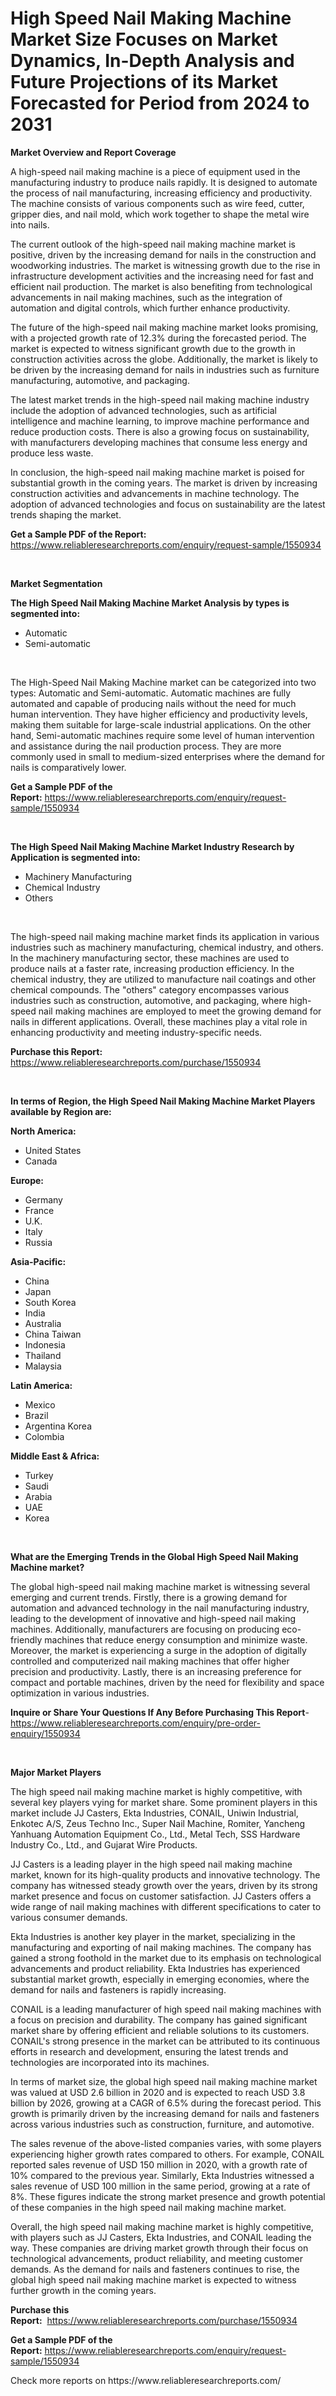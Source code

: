 <p><h1>High Speed Nail Making Machine Market Size Focuses on Market Dynamics, In-Depth Analysis and Future Projections of its Market Forecasted for Period from 2024 to 2031</h1></p><p><strong>Market Overview and Report Coverage</strong></p>
<p><p>A high-speed nail making machine is a piece of equipment used in the manufacturing industry to produce nails rapidly. It is designed to automate the process of nail manufacturing, increasing efficiency and productivity. The machine consists of various components such as wire feed, cutter, gripper dies, and nail mold, which work together to shape the metal wire into nails.</p><p>The current outlook of the high-speed nail making machine market is positive, driven by the increasing demand for nails in the construction and woodworking industries. The market is witnessing growth due to the rise in infrastructure development activities and the increasing need for fast and efficient nail production. The market is also benefiting from technological advancements in nail making machines, such as the integration of automation and digital controls, which further enhance productivity.</p><p>The future of the high-speed nail making machine market looks promising, with a projected growth rate of 12.3% during the forecasted period. The market is expected to witness significant growth due to the growth in construction activities across the globe. Additionally, the market is likely to be driven by the increasing demand for nails in industries such as furniture manufacturing, automotive, and packaging.</p><p>The latest market trends in the high-speed nail making machine industry include the adoption of advanced technologies, such as artificial intelligence and machine learning, to improve machine performance and reduce production costs. There is also a growing focus on sustainability, with manufacturers developing machines that consume less energy and produce less waste.</p><p>In conclusion, the high-speed nail making machine market is poised for substantial growth in the coming years. The market is driven by increasing construction activities and advancements in machine technology. The adoption of advanced technologies and focus on sustainability are the latest trends shaping the market.</p></p>
<p><strong>Get a Sample PDF of the Report:</strong> <a href="https://www.reliableresearchreports.com/enquiry/request-sample/1550934">https://www.reliableresearchreports.com/enquiry/request-sample/1550934</a></p>
<p>&nbsp;</p>
<p><strong>Market Segmentation</strong></p>
<p><strong>The High Speed Nail Making Machine Market Analysis by types is segmented into:</strong></p>
<p><ul><li>Automatic</li><li>Semi-automatic</li></ul></p>
<p>&nbsp;</p>
<p><p>The High-Speed Nail Making Machine market can be categorized into two types: Automatic and Semi-automatic. Automatic machines are fully automated and capable of producing nails without the need for much human intervention. They have higher efficiency and productivity levels, making them suitable for large-scale industrial applications. On the other hand, Semi-automatic machines require some level of human intervention and assistance during the nail production process. They are more commonly used in small to medium-sized enterprises where the demand for nails is comparatively lower.</p></p>
<p><strong>Get a Sample PDF of the Report:</strong>&nbsp;<a href="https://www.reliableresearchreports.com/enquiry/request-sample/1550934">https://www.reliableresearchreports.com/enquiry/request-sample/1550934</a></p>
<p>&nbsp;</p>
<p><strong>The High Speed Nail Making Machine Market Industry Research by Application is segmented into:</strong></p>
<p><ul><li>Machinery Manufacturing</li><li>Chemical Industry</li><li>Others</li></ul></p>
<p>&nbsp;</p>
<p><p>The high-speed nail making machine market finds its application in various industries such as machinery manufacturing, chemical industry, and others. In the machinery manufacturing sector, these machines are used to produce nails at a faster rate, increasing production efficiency. In the chemical industry, they are utilized to manufacture nail coatings and other chemical compounds. The "others" category encompasses various industries such as construction, automotive, and packaging, where high-speed nail making machines are employed to meet the growing demand for nails in different applications. Overall, these machines play a vital role in enhancing productivity and meeting industry-specific needs.</p></p>
<p><strong>Purchase this Report:</strong>&nbsp; <a href="https://www.reliableresearchreports.com/purchase/1550934">https://www.reliableresearchreports.com/purchase/1550934</a></p>
<p>&nbsp;</p>
<p><strong>In terms of Region, the High Speed Nail Making Machine Market Players available by Region are:</strong></p>
<p>
    <p> <strong> North America: </strong>
        <ul>
            <li>United States</li>
            <li>Canada</li>
        </ul>
        </p> 
    <p> <strong> Europe: </strong>
        <ul>
            <li>Germany</li>
            <li>France</li>
            <li>U.K.</li>
            <li>Italy</li>
            <li>Russia</li>
        </ul>
        </p> 
    <p> <strong> Asia-Pacific: </strong>
        <ul>
            <li>China</li>
            <li>Japan</li>
            <li>South Korea</li>
            <li>India</li>
            <li>Australia</li>
            <li>China Taiwan</li>
            <li>Indonesia</li>
            <li>Thailand</li>
            <li>Malaysia</li>
        </ul>
        </p> 
    <p> <strong> Latin America: </strong>
        <ul>
            <li>Mexico</li>
            <li>Brazil</li>
            <li>Argentina Korea</li>
            <li>Colombia</li>
        </ul>
        </p> 
    <p> <strong> Middle East & Africa: </strong>
        <ul>
            <li>Turkey</li>
            <li>Saudi</li>
            <li>Arabia</li>
            <li>UAE</li>
            <li>Korea</li>
        </ul>
    </p>
    </p>
<p>&nbsp;</p>
<p><strong>What are the Emerging Trends in the Global High Speed Nail Making Machine market?</strong></p>
<p><p>The global high-speed nail making machine market is witnessing several emerging and current trends. Firstly, there is a growing demand for automation and advanced technology in the nail manufacturing industry, leading to the development of innovative and high-speed nail making machines. Additionally, manufacturers are focusing on producing eco-friendly machines that reduce energy consumption and minimize waste. Moreover, the market is experiencing a surge in the adoption of digitally controlled and computerized nail making machines that offer higher precision and productivity. Lastly, there is an increasing preference for compact and portable machines, driven by the need for flexibility and space optimization in various industries.</p></p>
<p><strong>Inquire or Share Your Questions If Any Before Purchasing This Report</strong>- <a href="https://www.reliableresearchreports.com/enquiry/pre-order-enquiry/1550934">https://www.reliableresearchreports.com/enquiry/pre-order-enquiry/1550934</a></p>
<p>&nbsp;</p>
<p><strong>Major Market Players</strong></p>
<p><p>The high speed nail making machine market is highly competitive, with several key players vying for market share. Some prominent players in this market include JJ Casters, Ekta Industries, CONAIL, Uniwin Industrial, Enkotec A/S, Zeus Techno Inc., Super Nail Machine, Romiter, Yancheng Yanhuang Automation Equipment Co., Ltd., Metal Tech, SSS Hardware Industry Co., Ltd., and Gujarat Wire Products.</p><p>JJ Casters is a leading player in the high speed nail making machine market, known for its high-quality products and innovative technology. The company has witnessed steady growth over the years, driven by its strong market presence and focus on customer satisfaction. JJ Casters offers a wide range of nail making machines with different specifications to cater to various consumer demands.</p><p>Ekta Industries is another key player in the market, specializing in the manufacturing and exporting of nail making machines. The company has gained a strong foothold in the market due to its emphasis on technological advancements and product reliability. Ekta Industries has experienced substantial market growth, especially in emerging economies, where the demand for nails and fasteners is rapidly increasing.</p><p>CONAIL is a leading manufacturer of high speed nail making machines with a focus on precision and durability. The company has gained significant market share by offering efficient and reliable solutions to its customers. CONAIL's strong presence in the market can be attributed to its continuous efforts in research and development, ensuring the latest trends and technologies are incorporated into its machines.</p><p>In terms of market size, the global high speed nail making machine market was valued at USD 2.6 billion in 2020 and is expected to reach USD 3.8 billion by 2026, growing at a CAGR of 6.5% during the forecast period. This growth is primarily driven by the increasing demand for nails and fasteners across various industries such as construction, furniture, and automotive.</p><p>The sales revenue of the above-listed companies varies, with some players experiencing higher growth rates compared to others. For example, CONAIL reported sales revenue of USD 150 million in 2020, with a growth rate of 10% compared to the previous year. Similarly, Ekta Industries witnessed a sales revenue of USD 100 million in the same period, growing at a rate of 8%. These figures indicate the strong market presence and growth potential of these companies in the high speed nail making machine market.</p><p>Overall, the high speed nail making machine market is highly competitive, with players such as JJ Casters, Ekta Industries, and CONAIL leading the way. These companies are driving market growth through their focus on technological advancements, product reliability, and meeting customer demands. As the demand for nails and fasteners continues to rise, the global high speed nail making machine market is expected to witness further growth in the coming years.</p></p>
<p><strong>Purchase this Report:</strong>&nbsp;&nbsp;<a href="https://www.reliableresearchreports.com/purchase/1550934">https://www.reliableresearchreports.com/purchase/1550934</a></p>
<p></p>
<p><strong>Get a Sample PDF of the Report:</strong>&nbsp;<a href="https://www.reliableresearchreports.com/enquiry/request-sample/1550934">https://www.reliableresearchreports.com/enquiry/request-sample/1550934</a></p>
<p>Check more reports on https://www.reliableresearchreports.com/</p>